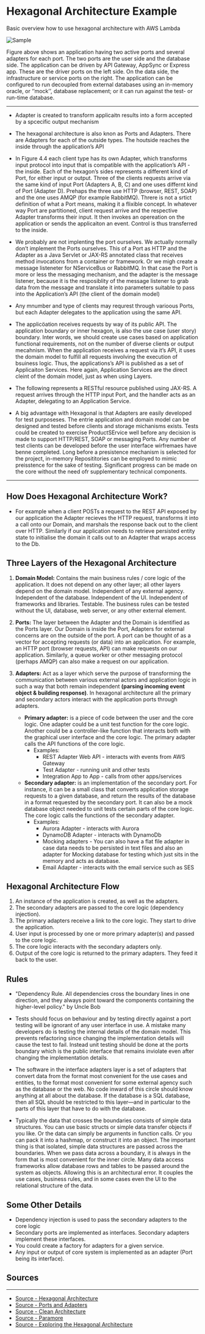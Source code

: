 # Hexagonal Architecture Example
Basic overview how to use hexagonal architecture with AWS Lambda

![Sample](./images/hexagonal-version-3.png)

Figure above shows an application having two active ports and several adapters for each port. The two ports are the user side and the database side. The application can be driven by API Gateway, AppSync or Express app. These are the driver ports on the left side. On the data side, the infrastructure or service ports on the right. The application can be configured to run decoupled from external databases using an in-memory oracle, or ‘’mock’’, database replacement; or it can run against the test- or run-time database.

---

* Adapter is created to transform applicaitn results into a form accepted by a spcecific output mechanism

* The hexagonal architecture is also knon as Ports and Adapters. There are Adapters for each of the outside types. The houtside reaches the inside through the application’s API

* In Figure 4.4 each client type has its own Adapter, which transforms input protocol into input that is compatible with the application’s API - the inside. Each of the hexagon’s sides represents a different kind of Port, for either input or output. Three of the clients requests arrive via the same kind of input Port (Adapters A, B, C) and one uses differnt kind of Port (Adapter D). Prehaps the three use HTTP (browser, REST, SOAP) and the one uses AMQP (for example RabbitMQ). Threre is not a srtict definition of what a Port means, making it a flixible concept. In whatever way Port are partitioned, client request arrive and the respective Adapter transforms their input. It then invokes an opereation on the application or sends the applicaiton an event. Control is thus transferred to the inside. 

* We probably are not implenting the port ourselves. We actually normally don’t implement the Ports ourselves. This of a Port as HTTP and the Adapter as a Java Servlet or JAX-RS annotated class that receives method invocations from a container or framework. Or we migh create a message listeneter for NServiceBus or RabbitMQ. In that case the Port is more or less the messaging mechanism, and the adapter is the message listener, because it is the resposiblity of the message listener to grab data from the message and translate it into parameters suitable to pass into the Application’s API (the client of the domain model)

* Any mnumber and type of clients may requrest through varioous Ports, but each Adapter delegates to the application using the same API.

* The applicöation receives requests by way of its public API. The application boundary or inner hexagon, is also the use case (user story) boundary. Inter words, we should create use cases based on application functional requirements, not on the number of diverse clients or output mecahnism. When the application receives a request via it’s API, it uses the domain model to fulfill all requests involving the execution of bsuiness logic. Thus, the applications’s API is published as a set of Applicaiton Services. Here again, Application Services are the direct cleint of the domain model, just as when using Layers. 

* The following represents a RESTful resource published using JAX-RS. A request arrives through the HTTP input Port, and the handler acts as an Adapter, delegating to an Application Service.

* A big advantage with Hexagonal is that Adapters are easily developed for test purposeses. The entrie application and domain model can be designed and tested before clients and storage michanisms exists. Tests could be created to exercise ProductSErvice well before any decision is made to support HTTP/REST, SOAP or messaging Ports. Any number of test clients can be developed before the user interface wirfremaes have benne completed. Long before a presistence mechanism is selected for the project, in-memory Reposititories can be employed to mimic preisstence for the sake of testing. Significant progress can be made on the core without the need ofr supplementary technical components. 
---

## How Does Hexagonal Architecture Work?

* For example when a client POSTs a request to the REST API exposed by our application the Adapter recieves the HTTP request, transforms it into a call onto our Domain, and marshals the response back out to the client over HTTP. Similarly if our application needs to retrieve persisted entity state to initialise the domain it calls out to an Adapter that wraps access to the Db.

## Three Layers of the Hexagonal Architecture
1. **Domain Model:** Contains the main business rules / core logic of the application. It does not depend on any other layer; all other layers depend on the domain model. Independent of any external agency. Independent of the database. Independent of the UI. Independent of frameworks and libraries. Testable. The business rules can be tested without the UI, database, web server, or any other external element.

2. **Ports:** The layer between the Adapter and the Domain is identified as the Ports layer. Our Domain is inside the Port, Adapters for external concerns are on the outside of the port. A port can be thought of as a vector for accepting requests (or data) into an application. For example, an HTTP port (browser requests, API) can make requests on our application. Similarly, a queue worker or other messaging protocol (perhaps AMQP) can also make a request on our application.
		
3. **Adapters:** Act as a layer which serve the purpose of transforming the communication between various external actors and application logic in such a way that both remain independent **(parsing incoming event object & building response)**. In hexagonal architecture all the primary and secondary actors interact with the application ports through adapters.
	* **Primary adapter:** is a piece of code between the user and the core logic. One adapter could be a unit test function for the core logic. Another could be a controller-like function that interacts both with the graphical user interface and the core logic. The primary adapter calls the API functions of the core logic.
		* Examples:
			* REST Adapter Web API - interacts with events from AWS Gateway
			* Test Adapter - running unit and other tests
			* Integration App to App - calls from other apps/services
	* **Secondary adapter:** is an implementation of the secondary port. For instance, it can be a small class that converts application storage requests to a given database, and return the results of the database in a format requested by the secondary port. It can also be a mock database object needed to unit tests certain parts of the core logic. The core logic calls the functions of the secondary adapter.
		* Examples: 
			* Aurora Adapter - interacts with Aurora
			* DynamoDB Adapter - interacts with DynamoDb
			* Mocking adapters - You can also have a flat file adapter in case data needs to be persisted in text files and also an adapter for Mocking database for testing which just sits in the memory and acts as database.
			* Email Adapter - interacts with the email service such as SES
			

## Hexagonal Architecture Flow

1. An instance of the application is created, as well as the adapters.
2. The secondary adapters are passed to the core logic (dependency injection).
3. The primary adapters receive a link to the core logic. They start to drive the application.
4. User input is processed by one or more primary adapter(s) and passed to the core logic.
5. The core logic interacts with the secondary adapters only.
6. Output of the core logic is returned to the primary adapters. They feed it back to the user.

## Rules 

* "Dependency Rule. All dependencies cross the boundary lines in one direction, and they always point toward the components containing the higher-level policy." by Uncle Bob

* Tests should focus on behaviour and by testing directly against a port testing will be ignorant of any user interface in use. A mistake many developers do is testing the internal details of the domain model. This prevents refactoring since changing the implementation details will cause the test to fail. Instead unit testing should be done at the ports boundary which is the public interface that remains inviolate even after changing the implementation details.

* The software in the interface adapters layer is a set of adapters that convert data from the format most convenient for the use cases and entities, to the format most convenient for some external agency such as the database or the web. No code inward of this circle should know anything at all about the database. If the database is a SQL database, then all SQL should be restricted to this layer—and in particular to the parts of this layer that have to do with the database.

* Typically the data that crosses the boundaries consists of simple data structures. You can use basic structs or simple data transfer objects if you like. Or the data can simply be arguments in function calls. Or you can pack it into a hashmap, or construct it into an object. The important thing is that isolated, simple data structures are passed across the boundaries. When we pass data across a boundary, it is always in the form that is most convenient for the inner circle. Many data access frameworks allow database rows and tables to be passed around the system as objects. Allowing this is an architectural error. It couples the use cases, business rules, and in some cases even the UI to the relational structure of the data.

## Some Other Details

* Dependency injection is used to pass the secondary adapters to the core logic
* Secondary ports are implemented as interfaces. Secondary adapters implement these interfaces.
* You could create a factory for adapters for a given service.
* Any input or output of core system is implemented as an adapter (Port being its interface).

## Sources
---
* [Source - Hexagonal Architecture](http://codingcanvas.com/hexagonal-architecture/)
* [Source - Ports and Adapters](http://www.dossier-andreas.net/software_architecture/ports_and_adapters.html)
* [Source - Clean Architecture](https://8thlight.com/blog/uncle-bob/2012/08/13/the-clean-architecture.html)
* [Source - Paramore](https://brightercommand.github.io/Brighter/PortsAndAdapters.html)
* [Source - Exploring the Hexagonal Architecture](https://www.infoq.com/news/2014/10/exploring-hexagonal-architecture)
